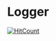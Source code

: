 # Logger

[![HitCount](http://hits.dwyl.com/muratbekler/Logger.svg)](http://hits.dwyl.com/muratbekler/Logger)
